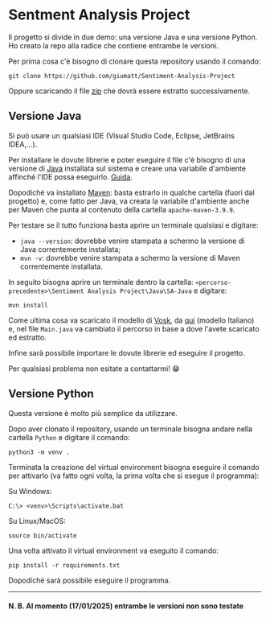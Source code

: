 # Sentment Analysis Project

Il progetto si divide in due demo: una versione Java e una versione Python. Ho creato la repo alla radice che contiene entrambe le versioni.

Per prima cosa c'è bisogno di clonare questa repository usando il comando: 
```
git clone https://github.com/giumatt/Sentiment-Analysis-Project
```
Oppure scaricando il file [zip](https://github.com/giumatt/Sentiment-Analysis-Project/archive/refs/heads/main.zip) che dovrà essere estratto successivamente.

## Versione Java
Si può usare un qualsiasi IDE (Visual Studio Code, Eclipse, JetBrains IDEA,...).

Per installare le dovute librerie e poter eseguire il file c'è bisogno di una versione di [Java](https://www.oracle.com/java/technologies/downloads/#java21) installata
sul sistema e creare una variabile d'ambiente affinché l'IDE possa eseguirlo. [Guida](https://www.ibm.com/docs/it/was-liberty/core?topic=susmelbuc-setting-java-home-variable-liberty-collective-members-controllers#tasktwlp_java_reqs__steps-unordered__1).

Dopodiché va installato [Maven](https://maven.apache.org/download.cgi): basta estrarlo in qualche cartella (fuori dal progetto) e, come fatto per Java, va creata la variabile d'ambiente anche per Maven che punta al contenuto della cartella `apache-maven-3.9.9`.

Per testare se il tutto funziona basta aprire un terminale qualsiasi e digitare:
- `java --version`: dovrebbe venire stampata a schermo la versione di Java correntemente installata;
- `mvn -v`: dovrebbe venire stampata a schermo la versione di Maven correntemente installata.

In seguito bisogna aprire un terminale dentro la cartella: `<percorso-precedente>\Sentiment Analysis Project\Java\SA-Java` e digitare:
```
mvn install
```
Come ultima cosa va scaricato il modello di [Vosk](https://alphacephei.com/vosk/), da [qui](https://alphacephei.com/vosk/models/vosk-model-it-0.22.zip) (modello Italiano)
e, nel file `Main.java` va cambiato il percorso in base a dove l'avete scaricato ed estratto.

Infine sarà possibile importare le dovute librerie ed eseguire il progetto.

Per qualsiasi problema non esitate a contattarmi! 😁

## Versione Python

Questa versione è molto più semplice da utilizzare.

Dopo aver clonato il repository, usando un terminale bisogna andare nella cartella `Python` e digitare il comando:

```
python3 -m venv .
```

Terminata la creazione del virtual environment bisogna eseguire il comando per attivarlo (va fatto ogni volta, la prima volta che si esegue il programma):

Su Windows:
```
C:\> <venv>\Scripts\activate.bat
```

Su Linux/MacOS:
```
source bin/activate
```

Una volta attivato il virtual environment va eseguito il comando:
```
pip install -r requirements.txt
```

Dopodiché sarà possibile eseguire il programma.

---

#### N. B. Al momento (17/01/2025) entrambe le versioni non sono testate
